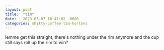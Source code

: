 ```yaml
---
layout: post
title:  "tim"
date:   2023-03-07 18:41:02 -0600
categories: shitty-coffee tim-hortons
---
```


lemme get this straight,
there's nothing under the rim anymore
and the cup still says roll up the rim to win?
